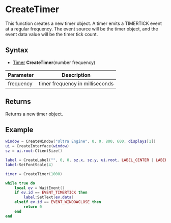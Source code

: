 # CreateTimer

This function creates a new timer object. A timer emits a TIMERTICK event at a regular frequency. The event source will be the timer object, and the event data value will be the timer tick count.

## Syntax

- [Timer](Timer.md) **CreateTimer**(number frequency)

| Parameter | Description |
| --- | --- |
| frequency | timer frequency in milliseconds |

## Returns

Returns a new timer object.

## Example

```lua
window = CreateWindow("Ultra Engine", 0, 0, 800, 600, displays[1])
ui = CreateInterface(window)
sz = ui.root:ClientSize()

label = CreateLabel("", 0, 0, sz.x, sz.y, ui.root, LABEL_CENTER | LABEL_MIDDLE)
label:SetFontScale(4)

timer = CreateTimer(1000)

while true do
    local ev = WaitEvent()
    if ev.id == EVENT_TIMERTICK then
        label:SetText(ev.data)
    elseif ev.id == EVENT_WINDOWCLOSE then
        return 0
    end
end
```
